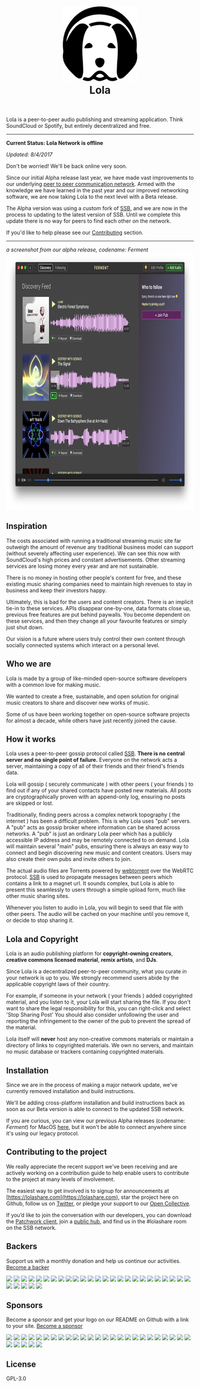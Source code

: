 <h1 align="center">
  <br>
  <img src="/assets/logo/64.png" alt="Lola" width="200">
  <br>
  Lola
  <br>
  <br>
</h1>


Lola is a peer-to-peer audio publishing and streaming application. Think SoundCloud or Spotify, but entirely decentralized and free.

---

**Current Status: Lola Network is offline**

*Updated: 8/4/2017*

Don't be worried! We'll be back online very soon.

Since our initial Alpha release last year, we have made vast improvements to our underlying [peer to peer communication network](https://github.com/ssbc). Armed with the knowledge we have learned in the past year and our improved networking software, we are now taking Lola to the next level with a Beta release. 

The Alpha version was using a custom fork of [SSB](https://github.com/ssbc), and we are now in the process to updating to the latest version of SSB. Until we complete this update there is no way for peers to find each other on the network.

If you'd like to help please see our [Contributing](#contributing) section.

---

*a screenshot from our alpha release, codename: Ferment*
<img src="/assets/ferment-screenshot-0.0.0.jpg" alt="Alpha Screenshot" width="888" height="688" />

## Inspiration

The costs associated with running a traditional streaming music site far outweigh the amount of revenue any traditional business model can support (without severely affecting user experience). We can see this now with SoundCloud's high prices and constant advertisements. Other streaming services are losing money every year and are not sustainable.

There is no money in hosting other people's content for free, and these existing music sharing companies need to maintain high revenues to stay in business and keep their investors happy.

Ultimately, this is bad for the users and content creators. There is an implicit tie-in to these services. APIs disappear one-by-one, data formats close up, previous free features are put behind paywalls. You become dependent on these services, and then they change all your favourite features or simply just shut down. 

Our vision is a future where users truly control their own content through socially connected systems which interact on a personal level.

## Who we are

Lola is made by a group of like-minded open-source software developers with a common love for making music. 

We wanted to create a free, sustainable, and open solution for original music creators to share and discover new works of music. 

Some of us have been working together on open-source software projects for almost a decade, while others have just recently joined the cause.

## How it works

Lola uses a peer-to-peer gossip protocol called [SSB](https://github.com/ssbc). **There is no central server and no single point of failure.** Everyone on the network acts a server, maintaining a copy of all of their friends and their friend's friends data.

Lola will gossip ( securely communicate ) with other peers ( your friends ) to find out if any of your shared contacts have posted new materials. All posts are cryptographically proven with an append-only log, ensuring no posts are skipped or lost.

Traditionally, finding peers across a complex network topography ( the internet ) has been a difficult problem. This is why Lola uses "pub" servers. A "pub" acts as gossip broker where information can be shared across networks. A "pub" is just an ordinary Lola peer which has a publicly accessible IP address and may be remotely connected to on demand. Lola will maintain several "main" pubs, ensuring there is always an easy way to connect and begin discovering new music and content creators. Users may also create their own pubs and invite others to join.

The actual audio files are Torrents powered by [webtorrent](webtorrent.io) over the WebRTC protocol. [SSB](github.com/ssbc) is used to propagate messages between peers which contains a link to a magnet url. It sounds complex, but Lola is able to present this seamlessly to users through a simple upload form, much like other music sharing sites.

Whenever you listen to audio in Lola, you will begin to seed that file with other peers. The audio will be cached on your machine until you remove it, or decide to stop sharing it.

## Lola and Copyright

Lola is an audio publishing platform for **copyright-owning creators**, **creative commons licensed material**, **remix artists**, and **DJs**. 

Since Lola is a decentralized peer-to-peer community, what you curate in your network is up to you. We strongly recommend users abide by the applicable copyright laws of their country.

For example, if someone in your network ( your friends ) added copyrighted material, and you listen to it, your Lola will start sharing the file. If you don't want to share the legal responsibility for this, you can right-click and select 'Stop Sharing Post' You should also consider unfollowing the user and reporting the infringement to the owner of the pub to prevent the spread of the material.

Lola itself will **never** host any non-creative commons materials or maintain a directory of links to copyrighted materials. We own no servers, and maintain no music database or trackers containing copyrighted materials.

## Installation

Since we are in the process of making a major network update, we've currently removed installation and build instructions.

We'll be adding cross-platform installation and build instructions back as soon as our Beta version is able to connect to the updated SSB network.

If you are curious, you can view our previous Alpha releases (codename: *Ferment*) for MacOS [here](https://github.com/fermentation/ferment/releases), but it won't be able to connect anywhere since it's using our legacy protocol.

<a name="contributing"></a>
## Contributing to the project

We really appreciate the recent support we've been receiving and are actively working on a contribution guide to help enable users to contribute to the project at many levels of involvement.

The easiest way to get involved is to signup for announcements at [https://lolashare.com](https://lolashare.com), star the project here on Github, follow us on [Twitter](https://twitter.com/lolashare), or pledge your support to our [Open Collective](https://opencollective.com/lolashare). 

If you’d like to join the conversation with our developers, you can download the [Patchwork client](https://github.com/ssbc/patchwork), join a [public hub](https://github.com/ssbc/scuttlebot/wiki/Pub-Servers), and find us in the #lolashare room on the SSB network.


## Backers

Support us with a monthly donation and help us continue our activities. [Become a backer](https://opencollective.com/lolashare#backer)

<a href="http://opencollective.com/lolashare/backer/0/website" target="_blank"><img src="http://opencollective.com/lolashare/backer/0/avatar.svg"></a>
<a href="http://opencollective.com/lolashare/backer/1/website" target="_blank"><img src="http://opencollective.com/lolashare/backer/1/avatar.svg"></a>
<a href="http://opencollective.com/lolashare/backer/2/website" target="_blank"><img src="http://opencollective.com/lolashare/backer/2/avatar.svg"></a>
<a href="http://opencollective.com/lolashare/backer/3/website" target="_blank"><img src="http://opencollective.com/lolashare/backer/3/avatar.svg"></a>
<a href="http://opencollective.com/lolashare/backer/4/website" target="_blank"><img src="http://opencollective.com/lolashare/backer/4/avatar.svg"></a>
<a href="http://opencollective.com/lolashare/backer/5/website" target="_blank"><img src="http://opencollective.com/lolashare/backer/5/avatar.svg"></a>
<a href="http://opencollective.com/lolashare/backer/6/website" target="_blank"><img src="http://opencollective.com/lolashare/backer/6/avatar.svg"></a>
<a href="http://opencollective.com/lolashare/backer/7/website" target="_blank"><img src="http://opencollective.com/lolashare/backer/7/avatar.svg"></a>
<a href="http://opencollective.com/lolashare/backer/8/website" target="_blank"><img src="http://opencollective.com/lolashare/backer/8/avatar.svg"></a>
<a href="http://opencollective.com/lolashare/backer/9/website" target="_blank"><img src="http://opencollective.com/lolashare/backer/9/avatar.svg"></a>
<a href="http://opencollective.com/lolashare/backer/10/website" target="_blank"><img src="http://opencollective.com/lolashare/backer/10/avatar.svg"></a>
<a href="http://opencollective.com/lolashare/backer/11/website" target="_blank"><img src="http://opencollective.com/lolashare/backer/11/avatar.svg"></a>
<a href="http://opencollective.com/lolashare/backer/12/website" target="_blank"><img src="http://opencollective.com/lolashare/backer/12/avatar.svg"></a>
<a href="http://opencollective.com/lolashare/backer/13/website" target="_blank"><img src="http://opencollective.com/lolashare/backer/13/avatar.svg"></a>
<a href="http://opencollective.com/lolashare/backer/14/website" target="_blank"><img src="http://opencollective.com/lolashare/backer/14/avatar.svg"></a>
<a href="http://opencollective.com/lolashare/backer/15/website" target="_blank"><img src="http://opencollective.com/lolashare/backer/15/avatar.svg"></a>
<a href="http://opencollective.com/lolashare/backer/16/website" target="_blank"><img src="http://opencollective.com/lolashare/backer/16/avatar.svg"></a>
<a href="http://opencollective.com/lolashare/backer/17/website" target="_blank"><img src="http://opencollective.com/lolashare/backer/17/avatar.svg"></a>
<a href="http://opencollective.com/lolashare/backer/18/website" target="_blank"><img src="http://opencollective.com/lolashare/backer/18/avatar.svg"></a>
<a href="http://opencollective.com/lolashare/backer/19/website" target="_blank"><img src="http://opencollective.com/lolashare/backer/19/avatar.svg"></a>
<a href="http://opencollective.com/lolashare/backer/20/website" target="_blank"><img src="http://opencollective.com/lolashare/backer/20/avatar.svg"></a>
<a href="http://opencollective.com/lolashare/backer/21/website" target="_blank"><img src="http://opencollective.com/lolashare/backer/21/avatar.svg"></a>
<a href="http://opencollective.com/lolashare/backer/22/website" target="_blank"><img src="http://opencollective.com/lolashare/backer/22/avatar.svg"></a>
<a href="http://opencollective.com/lolashare/backer/23/website" target="_blank"><img src="http://opencollective.com/lolashare/backer/23/avatar.svg"></a>
<a href="http://opencollective.com/lolashare/backer/24/website" target="_blank"><img src="http://opencollective.com/lolashare/backer/24/avatar.svg"></a>
<a href="http://opencollective.com/lolashare/backer/25/website" target="_blank"><img src="http://opencollective.com/lolashare/backer/25/avatar.svg"></a>
<a href="http://opencollective.com/lolashare/backer/26/website" target="_blank"><img src="http://opencollective.com/lolashare/backer/26/avatar.svg"></a>
<a href="http://opencollective.com/lolashare/backer/27/website" target="_blank"><img src="http://opencollective.com/lolashare/backer/27/avatar.svg"></a>
<a href="http://opencollective.com/lolashare/backer/28/website" target="_blank"><img src="http://opencollective.com/lolashare/backer/28/avatar.svg"></a>
<a href="http://opencollective.com/lolashare/backer/29/website" target="_blank"><img src="http://opencollective.com/lolashare/backer/29/avatar.svg"></a>

## Sponsors

Become a sponsor and get your logo on our README on Github with a link to your site. [Become a sponsor](https://opencollective.com/lolashare#sponsor)

<a href="http://opencollective.com/lolashare/sponsor/0/website" target="_blank"><img src="http://opencollective.com/lolashare/sponsor/0/avatar.svg"></a>
<a href="http://opencollective.com/lolashare/sponsor/1/website" target="_blank"><img src="http://opencollective.com/lolashare/sponsor/1/avatar.svg"></a>
<a href="http://opencollective.com/lolashare/sponsor/2/website" target="_blank"><img src="http://opencollective.com/lolashare/sponsor/2/avatar.svg"></a>
<a href="http://opencollective.com/lolashare/sponsor/3/website" target="_blank"><img src="http://opencollective.com/lolashare/sponsor/3/avatar.svg"></a>
<a href="http://opencollective.com/lolashare/sponsor/4/website" target="_blank"><img src="http://opencollective.com/lolashare/sponsor/4/avatar.svg"></a>
<a href="http://opencollective.com/lolashare/sponsor/5/website" target="_blank"><img src="http://opencollective.com/lolashare/sponsor/5/avatar.svg"></a>
<a href="http://opencollective.com/lolashare/sponsor/6/website" target="_blank"><img src="http://opencollective.com/lolashare/sponsor/6/avatar.svg"></a>
<a href="http://opencollective.com/lolashare/sponsor/7/website" target="_blank"><img src="http://opencollective.com/lolashare/sponsor/7/avatar.svg"></a>
<a href="http://opencollective.com/lolashare/sponsor/8/website" target="_blank"><img src="http://opencollective.com/lolashare/sponsor/8/avatar.svg"></a>
<a href="http://opencollective.com/lolashare/sponsor/9/website" target="_blank"><img src="http://opencollective.com/lolashare/sponsor/9/avatar.svg"></a>
<a href="http://opencollective.com/lolashare/sponsor/10/website" target="_blank"><img src="http://opencollective.com/lolashare/sponsor/10/avatar.svg"></a>
<a href="http://opencollective.com/lolashare/sponsor/11/website" target="_blank"><img src="http://opencollective.com/lolashare/sponsor/11/avatar.svg"></a>
<a href="http://opencollective.com/lolashare/sponsor/12/website" target="_blank"><img src="http://opencollective.com/lolashare/sponsor/12/avatar.svg"></a>
<a href="http://opencollective.com/lolashare/sponsor/13/website" target="_blank"><img src="http://opencollective.com/lolashare/sponsor/13/avatar.svg"></a>
<a href="http://opencollective.com/lolashare/sponsor/14/website" target="_blank"><img src="http://opencollective.com/lolashare/sponsor/14/avatar.svg"></a>
<a href="http://opencollective.com/lolashare/sponsor/15/website" target="_blank"><img src="http://opencollective.com/lolashare/sponsor/15/avatar.svg"></a>
<a href="http://opencollective.com/lolashare/sponsor/16/website" target="_blank"><img src="http://opencollective.com/lolashare/sponsor/16/avatar.svg"></a>
<a href="http://opencollective.com/lolashare/sponsor/17/website" target="_blank"><img src="http://opencollective.com/lolashare/sponsor/17/avatar.svg"></a>
<a href="http://opencollective.com/lolashare/sponsor/18/website" target="_blank"><img src="http://opencollective.com/lolashare/sponsor/18/avatar.svg"></a>
<a href="http://opencollective.com/lolashare/sponsor/19/website" target="_blank"><img src="http://opencollective.com/lolashare/sponsor/19/avatar.svg"></a>
<a href="http://opencollective.com/lolashare/sponsor/20/website" target="_blank"><img src="http://opencollective.com/lolashare/sponsor/20/avatar.svg"></a>
<a href="http://opencollective.com/lolashare/sponsor/21/website" target="_blank"><img src="http://opencollective.com/lolashare/sponsor/21/avatar.svg"></a>
<a href="http://opencollective.com/lolashare/sponsor/22/website" target="_blank"><img src="http://opencollective.com/lolashare/sponsor/22/avatar.svg"></a>
<a href="http://opencollective.com/lolashare/sponsor/23/website" target="_blank"><img src="http://opencollective.com/lolashare/sponsor/23/avatar.svg"></a>
<a href="http://opencollective.com/lolashare/sponsor/24/website" target="_blank"><img src="http://opencollective.com/lolashare/sponsor/24/avatar.svg"></a>
<a href="http://opencollective.com/lolashare/sponsor/25/website" target="_blank"><img src="http://opencollective.com/lolashare/sponsor/25/avatar.svg"></a>
<a href="http://opencollective.com/lolashare/sponsor/26/website" target="_blank"><img src="http://opencollective.com/lolashare/sponsor/26/avatar.svg"></a>
<a href="http://opencollective.com/lolashare/sponsor/27/website" target="_blank"><img src="http://opencollective.com/lolashare/sponsor/27/avatar.svg"></a>
<a href="http://opencollective.com/lolashare/sponsor/28/website" target="_blank"><img src="http://opencollective.com/lolashare/sponsor/28/avatar.svg"></a>
<a href="http://opencollective.com/lolashare/sponsor/29/website" target="_blank"><img src="http://opencollective.com/lolashare/sponsor/29/avatar.svg"></a>

## License

GPL-3.0
